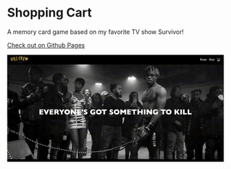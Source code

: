 # Shopping Cart

A memory card game based on my favorite TV show Survivor!

[Check out on Github Pages](https://imouth.github.io/Shopping-Cart/)

![Image of project](kill-crew.gif)
